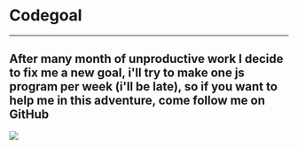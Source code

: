 # Codegoal
---------------------
After many month of unproductive work I decide to fix me a new goal, i'll try to make one js program per week (i'll be late), so if you want to help me in this adventure, come follow me on GitHub
---------------------

![](https://media.giphy.com/media/b0xiVak2bSrjW/giphy.gif)
